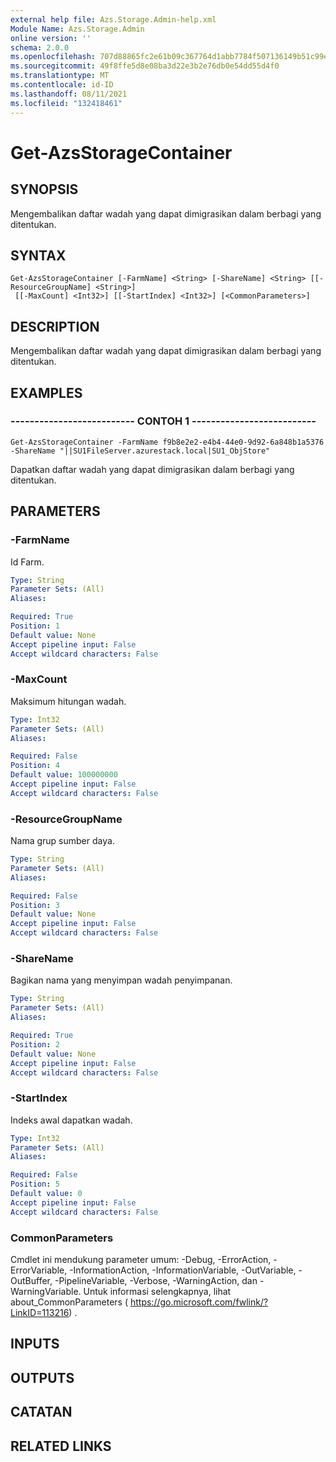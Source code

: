 ```yaml
---
external help file: Azs.Storage.Admin-help.xml
Module Name: Azs.Storage.Admin
online version: ''
schema: 2.0.0
ms.openlocfilehash: 707d88865fc2e61b09c367764d1abb7784f507136149b51c99e458dffdf77023
ms.sourcegitcommit: 49f8ffe5d8e08ba3d22e3b2e76db0e54dd55d4f0
ms.translationtype: MT
ms.contentlocale: id-ID
ms.lasthandoff: 08/11/2021
ms.locfileid: "132418461"
---
```

# Get-AzsStorageContainer

## SYNOPSIS
Mengembalikan daftar wadah yang dapat dimigrasikan dalam berbagi yang ditentukan.

## SYNTAX

```
Get-AzsStorageContainer [-FarmName] <String> [-ShareName] <String> [[-ResourceGroupName] <String>]
 [[-MaxCount] <Int32>] [[-StartIndex] <Int32>] [<CommonParameters>]
```

## DESCRIPTION
Mengembalikan daftar wadah yang dapat dimigrasikan dalam berbagi yang ditentukan.

## EXAMPLES

### -------------------------- CONTOH 1 --------------------------
```
Get-AzsStorageContainer -FarmName f9b8e2e2-e4b4-44e0-9d92-6a848b1a5376 -ShareName "||SU1FileServer.azurestack.local|SU1_ObjStore"
```

Dapatkan daftar wadah yang dapat dimigrasikan dalam berbagi yang ditentukan.

## PARAMETERS

### -FarmName
Id Farm.

```yaml
Type: String
Parameter Sets: (All)
Aliases: 

Required: True
Position: 1
Default value: None
Accept pipeline input: False
Accept wildcard characters: False
```

### -MaxCount
Maksimum hitungan wadah.

```yaml
Type: Int32
Parameter Sets: (All)
Aliases: 

Required: False
Position: 4
Default value: 100000000
Accept pipeline input: False
Accept wildcard characters: False
```

### -ResourceGroupName
Nama grup sumber daya.

```yaml
Type: String
Parameter Sets: (All)
Aliases: 

Required: False
Position: 3
Default value: None
Accept pipeline input: False
Accept wildcard characters: False
```

### -ShareName
Bagikan nama yang menyimpan wadah penyimpanan.

```yaml
Type: String
Parameter Sets: (All)
Aliases: 

Required: True
Position: 2
Default value: None
Accept pipeline input: False
Accept wildcard characters: False
```

### -StartIndex
Indeks awal dapatkan wadah.

```yaml
Type: Int32
Parameter Sets: (All)
Aliases: 

Required: False
Position: 5
Default value: 0
Accept pipeline input: False
Accept wildcard characters: False
```

### CommonParameters
Cmdlet ini mendukung parameter umum: -Debug, -ErrorAction, -ErrorVariable, -InformationAction, -InformationVariable, -OutVariable, -OutBuffer, -PipelineVariable, -Verbose, -WarningAction, dan -WarningVariable. Untuk informasi selengkapnya, lihat about_CommonParameters ( https://go.microsoft.com/fwlink/?LinkID=113216) .

## INPUTS

## OUTPUTS

## CATATAN

## RELATED LINKS

